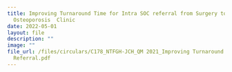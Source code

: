 ```yaml
---
title: Improving Turnaround Time for Intra SOC referral from Surgery to
  Osteoporosis  Clinic
date: 2022-05-01
layout: file
description: ""
image: ""
file_url: /files/circulars/C178_NTFGH-JCH_QM 2021_Improving Turnaround Time for IntraSOC
  Referral.pdf
---
```

